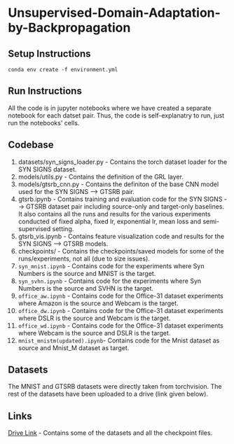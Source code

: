 # Unsupervised-Domain-Adaptation-by-Backpropagation

## Setup Instructions
```
conda env create -f environment.yml
```

## Run Instructions
All the code is in jupyter notebooks where we have created a separate notebook for each datset pair. Thus, the code is self-explanatry to run, just run the notebooks' cells.

## Codebase
1. datasets/syn_signs_loader.py - Contains the torch dataset loader for the SYN SIGNS dataset.
2. models/utils.py - Contains the definition of the GRL layer.
3. models/gtsrb_cnn.py - Contains the definiton of the base CNN model used for the SYN SIGNS --> GTSRB pair.
4. gtsrb.ipynb - Contains training and evaluation code for the SYN SIGNS --> GTSRB dataset pair including source-only and target-only baselines. It also contains all the runs and results for the various experiments conducted of fixed alpha, fixed lr, exponential lr, mean loss and semi-supervised setting.
5. gtsrb_vis.ipynb - Contains feature visualization code and results for the SYN SIGNS --> GTSRB models.
6. checkpoints/ - Contains the checkpoints/saved models for some of the runs/experiments, not all (due to size issues).
7. `syn_mnist.ipynb` - Contains code for the experiments where Syn Numbers is the source and MNIST is the target. 
8. `syn_svhn.ipynb` - Contains code for the experiments where Syn Numbers is the source and SVHN is the target. 
9. `office_aw.ipynb` - Contains code for the Office-31 dataset experiments where Amazon is the source and Webcam is the target. 
10. `office_dw.ipynb` - Contains code for the Office-31 dataset experiments where DSLR is the source and Webcam is the target. 
11. `office_wd.ipynb` - Contains code for the Office-31 dataset experiments where Webcam is the source and DSLR is the target. 
12. `mnist_mnistm(updated).ipynb`- Contains code for the Mnist dataset as source and Mnist_M dataset as target.


## Datasets
The MNIST and GTSRB datasets were directly taken from torchvision. The rest of the datasets have been uploaded to a drive (link given below).

## Links
[Drive Link](https://iiitaphyd-my.sharepoint.com/:f:/g/personal/abhiroop_talasila_research_iiit_ac_in/EntcFxh6NSZOq84pWX1mp9gBxH4wJFUMlfWxR5P9l3tbeg?e=4WCRha) - Contains some of the datasets and all the checkpoint files.
